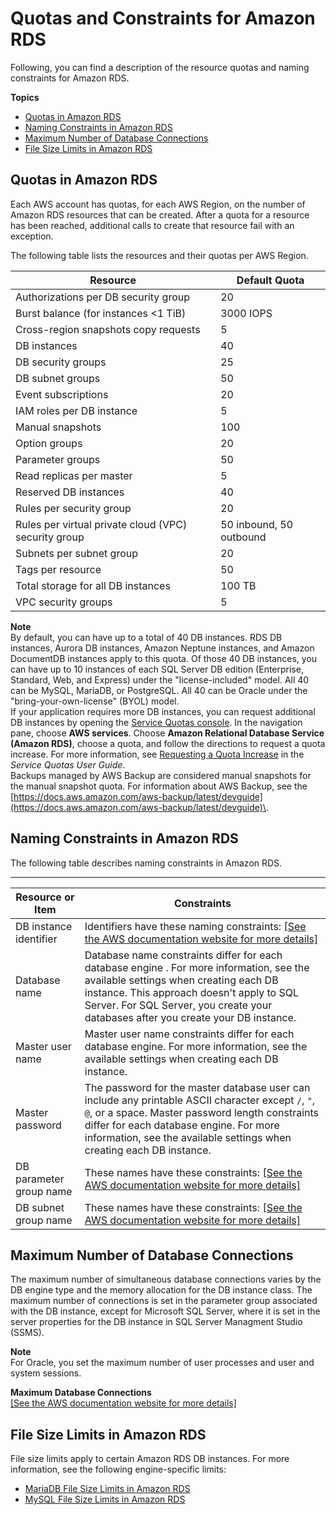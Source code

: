 # Quotas and Constraints for Amazon RDS<a name="CHAP_Limits"></a>

Following, you can find a description of the resource quotas and naming constraints for Amazon RDS\.

**Topics**
+ [Quotas in Amazon RDS](#RDS_Limits.Limits)
+ [Naming Constraints in Amazon RDS](#RDS_Limits.Constraints)
+ [Maximum Number of Database Connections](#RDS_Limits.MaxConnections)
+ [File Size Limits in Amazon RDS](#RDS_Limits.FileSize)

## Quotas in Amazon RDS<a name="RDS_Limits.Limits"></a>

Each AWS account has quotas, for each AWS Region, on the number of Amazon RDS resources that can be created\. After a quota for a resource has been reached, additional calls to create that resource fail with an exception\.

The following table lists the resources and their quotas per AWS Region\.


| Resource | Default Quota | 
| --- | --- | 
| Authorizations per DB security group | 20 | 
| Burst balance \(for instances <1 TiB\) | 3000 IOPS | 
| Cross\-region snapshots copy requests | 5 | 
| DB instances | 40 | 
| DB security groups | 25 | 
| DB subnet groups | 50 | 
| Event subscriptions | 20 | 
| IAM roles per DB instance | 5 | 
| Manual snapshots | 100 | 
| Option groups | 20 | 
| Parameter groups | 50 | 
| Read replicas per master | 5 | 
| Reserved DB instances | 40 | 
| Rules per security group | 20 | 
| Rules per virtual private cloud \(VPC\) security group | 50 inbound, 50 outbound | 
| Subnets per subnet group | 20 | 
| Tags per resource | 50 | 
| Total storage for all DB instances | 100 TB | 
| VPC security groups | 5 | 

**Note**  
By default, you can have up to a total of 40 DB instances\. RDS DB instances, Aurora DB instances, Amazon Neptune instances, and Amazon DocumentDB instances apply to this quota\. Of those 40 DB instances, you can have up to 10 instances of each SQL Server DB edition \(Enterprise, Standard, Web, and Express\) under the "license\-included" model\. All 40 can be MySQL, MariaDB, or PostgreSQL\. All 40 can be Oracle under the "bring\-your\-own\-license" \(BYOL\) model\.   
If your application requires more DB instances, you can request additional DB instances by opening the [Service Quotas console](https://console.aws.amazon.com/servicequotas/home?region=us-east-1#!/dashboard)\. In the navigation pane, choose **AWS services**\. Choose **Amazon Relational Database Service \(Amazon RDS\)**, choose a quota, and follow the directions to request a quota increase\. For more information, see [Requesting a Quota Increase](https://docs.aws.amazon.com/servicequotas/latest/userguide/request-increase.html) in the *Service Quotas User Guide*\.  
Backups managed by AWS Backup are considered manual snapshots for the manual snapshot quota\. For information about AWS Backup, see the [https://docs.aws.amazon.com/aws-backup/latest/devguide](https://docs.aws.amazon.com/aws-backup/latest/devguide)\.

## Naming Constraints in Amazon RDS<a name="RDS_Limits.Constraints"></a>

The following table describes naming constraints in Amazon RDS\. 


****  

| Resource or Item | Constraints | 
| --- | --- | 
| DB instance identifier |  Identifiers have these naming constraints: [\[See the AWS documentation website for more details\]](http://docs.aws.amazon.com/AmazonRDS/latest/UserGuide/CHAP_Limits.html)  | 
|  Database name  |  Database name constraints differ for each database engine \. For more information, see the available settings when creating each DB instance\.  This approach doesn't apply to SQL Server\. For SQL Server, you create your databases after you create your DB instance\.   | 
|  Master user name  |  Master user name constraints differ for each database engine\. For more information, see the available settings when creating each DB instance\.  | 
|  Master password  |  The password for the master database user can include any printable ASCII character except `/`, `"`, `@`, or a space\. Master password length constraints differ for each database engine\. For more information, see the available settings when creating each DB instance\.  | 
| DB parameter group name |  These names have these constraints: [\[See the AWS documentation website for more details\]](http://docs.aws.amazon.com/AmazonRDS/latest/UserGuide/CHAP_Limits.html)  | 
|  DB subnet group name  |  These names have these constraints: [\[See the AWS documentation website for more details\]](http://docs.aws.amazon.com/AmazonRDS/latest/UserGuide/CHAP_Limits.html)  | 

## Maximum Number of Database Connections<a name="RDS_Limits.MaxConnections"></a>

The maximum number of simultaneous database connections varies by the DB engine type and the memory allocation for the DB instance class\. The maximum number of connections is set in the parameter group associated with the DB instance, except for Microsoft SQL Server, where it is set in the server properties for the DB instance in SQL Server Managment Studio \(SSMS\)\.

**Note**  
For Oracle, you set the maximum number of user processes and user and system sessions\.


**Maximum Database Connections**  
[\[See the AWS documentation website for more details\]](http://docs.aws.amazon.com/AmazonRDS/latest/UserGuide/CHAP_Limits.html)

## File Size Limits in Amazon RDS<a name="RDS_Limits.FileSize"></a>

File size limits apply to certain Amazon RDS DB instances\. For more information, see the following engine\-specific limits:
+ [MariaDB File Size Limits in Amazon RDS](CHAP_MariaDB.md#RDS_Limits.FileSize.MariaDB)
+ [MySQL File Size Limits in Amazon RDS](MySQL.KnownIssuesAndLimitations.md#MySQL.Concepts.Limits.FileSize)